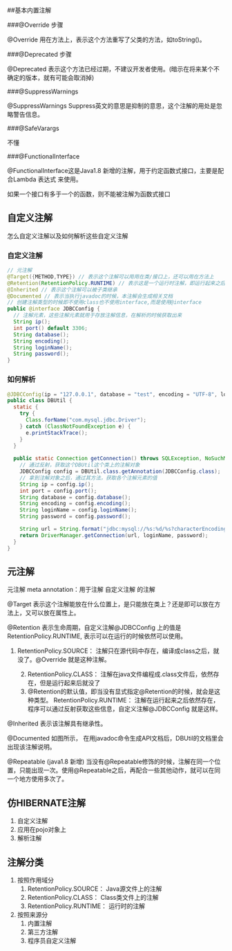 ##基本内置注解

###@Override 步骤

@Override 用在方法上，表示这个方法重写了父类的方法，如toString()。

###@Deprecated 步骤 

@Deprecated 表示这个方法已经过期，不建议开发者使用。(暗示在将来某个不确定的版本，就有可能会取消掉)

###@SuppressWarnings 

@SuppressWarnings Suppress英文的意思是抑制的意思，这个注解的用处是忽略警告信息。

###@SafeVarargs 

不懂

###@FunctionalInterface

@FunctionalInterface这是Java1.8 新增的注解，用于约定函数式接口，主要是配合Lambda 表达式 来使用。

如果一个接口有多于一个的函数，则不能被注解为函数式接口

## 自定义注解

怎么自定义注解以及如何解析这些自定义注解

### 自定义注解

```java
// 元注解
@Target({METHOD,TYPE}) // 表示这个注解可以用用在类/接口上，还可以用在方法上
@Retention(RetentionPolicy.RUNTIME) // 表示这是一个运行时注解，即运行起来之后，才获取注解中的相关信息，而不像基本注解如@Override 那种不用运行，在编译时eclipse就可以进行相关工作的编译时注解。
@Inherited // 表示这个注解可以被子类继承
@Documented // 表示当执行javadoc的时候，本注解会生成相关文档
// 创建注解类型的时候即不使用class也不使用interface,而是使用@interface
public @interface JDBCConfig {
  // 注解元素，这些注解元素就用于存放注解信息，在解析的时候获取出来   
  String ip();
  int port() default 3306;
  String database();
  String encoding();
  String loginName();
  String password();
}
```

### 如何解析

```java
@JDBCConfig(ip = "127.0.0.1", database = "test", encoding = "UTF-8", loginName = "root", password = "admin")
public class DBUtil {
  static {
    try {
      Class.forName("com.mysql.jdbc.Driver");
    } catch (ClassNotFoundException e) {
      e.printStackTrace();
    }
  }
 
  public static Connection getConnection() throws SQLException, NoSuchMethodException, SecurityException {
	// 通过反射，获取这个DBUtil这个类上的注解对象
    JDBCConfig config = DBUtil.class.getAnnotation(JDBCConfig.class);
	// 拿到注解对象之后，通过其方法，获取各个注解元素的值
    String ip = config.ip();
    int port = config.port();
    String database = config.database();
    String encoding = config.encoding();
    String loginName = config.loginName();
    String password = config.password();

    String url = String.format("jdbc:mysql://%s:%d/%s?characterEncoding=%s", ip, port, database, encoding);
    return DriverManager.getConnection(url, loginName, password);
  }
}
```

## 元注解

元注解 meta annotation：用于注解 自定义注解 的注解

@Target 表示这个注解能放在什么位置上，是只能放在类上？还是即可以放在方法上，又可以放在属性上。

@Retention 表示生命周期，自定义注解@JDBCConfig 上的值是 RetentionPolicy.RUNTIME, 表示可以在运行的时候依然可以使用。

1. RetentionPolicy.SOURCE： 注解只在源代码中存在，编译成class之后，就没了。@Override 就是这种注解。 

 	2. RetentionPolicy.CLASS： 注解在java文件编程成.class文件后，依然存在，但是运行起来后就没了
	3. @Retention的默认值，即当没有显式指定@Retention的时候，就会是这种类型。 RetentionPolicy.RUNTIME： 注解在运行起来之后依然存在，程序可以通过反射获取这些信息，自定义注解@JDBCConfig 就是这样。

@Inherited 表示该注解具有继承性。

@Documented 如图所示， 在用javadoc命令生成API文档后，DBUtil的文档里会出现该注解说明。

@Repeatable (java1.8 新增) 当没有@Repeatable修饰的时候，注解在同一个位置，只能出现一次。使用@Repeatable之后，再配合一些其他动作，就可以在同一个地方使用多次了。

## 仿HIBERNATE注解

1. 自定义注解
2. 应用在pojo对象上
3. 解析注解

## 注解分类

1. 按照作用域分
   1. RetentionPolicy.SOURCE： Java源文件上的注解
   2. RetentionPolicy.CLASS： Class类文件上的注解
   3. RetentionPolicy.RUNTIME： 运行时的注解
2. 按照来源分
   1. 内置注解
   2. 第三方注解
   3. 程序员自定义注解

